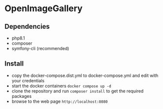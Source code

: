 # OpenImageGallery

## Dependencies
- php8.1
- composer
- symfony-cli (recommended)

## Install

- copy the docker-compose.dist.yml to docker-compose.yml and edit with your credentials
- start the docker containers `docker compose up -d`
- clone the repository and run `composer install` to get the required packages
- browse to the web page `http://localhost:8080`
